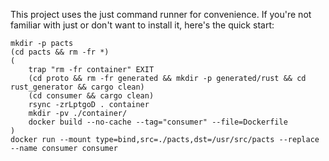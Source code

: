 This project uses the just command runner for convenience.  If you're not familiar with just or don't want to install it, here's the quick start:

    mkdir -p pacts
    (cd pacts && rm -fr *)
    (
        trap "rm -fr container" EXIT
        (cd proto && rm -fr generated && mkdir -p generated/rust && cd rust_generator && cargo clean)
        (cd consumer && cargo clean)        
        rsync -zrLptgoD . container
        mkdir -pv ./container/
        docker build --no-cache --tag="consumer" --file=Dockerfile
    )
    docker run --mount type=bind,src=./pacts,dst=/usr/src/pacts --replace --name consumer consumer
